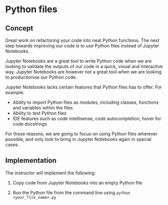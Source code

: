# Python files 

## Concept 

Great work on refactoring your code into neat Python functions. The next step towards improving our code is to use Python files instead of Jupyter Notebooks. 

Jupyter Notebooks are a great tool to write Python code when we are looking to validate the outputs of our code in a quick, visual and interactive way. Jupyter Notebooks are however not a great tool when we are looking to productionise our Python code. 

Jupyter Notebooks lacks certain features that Python files has to offer. For example: 

- Ability to import Python files as modules, including classes, functions and variables within the files
- Ability to test Python files 
- IDE features such as code intellisense, code autocompletion, hover for code docstrings 

For those reasons, we are going to focus on using Python files wherever possible, and only look to bring in Jupyter Notebooks again in special cases. 

## Implementation 

The instructor will implement the following: 

1. Copy code from Jupyter Notebooks into an empty Python file 

2. Run the Python file from the command line using `python <your_file_name>.py`


